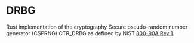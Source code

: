 # DRBG
Rust implementation of the cryptography Secure pseudo-random number generator (CSPRNG) CTR_DRBG 
as defined by NIST [800-90A Rev 1](https://csrc.nist.gov/publications/detail/sp/800-90a/rev-1/final).
